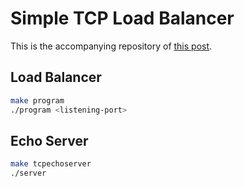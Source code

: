 # Simple TCP Load Balancer

This is the accompanying repository of [this post](https://www.linkedin.com/pulse/writing-my-own-load-balancer-linux-c-triet-minh-tran-5qhmc).

## Load Balancer

```bash
make program
./program <listening-port>
```
## Echo Server

```bash
make tcpechoserver
./server
```
